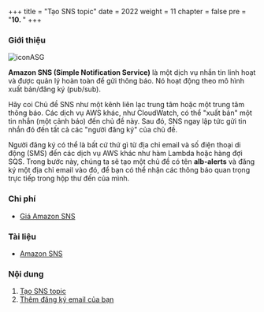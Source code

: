 
+++
title = "Tạo SNS topic"
date = 2022
weight = 11
chapter = false
pre = "<b>10. </b>"
+++
### Giới thiệu
![iconASG](/images/10-SNS/icon.png)

**Amazon SNS (Simple Notification Service)** là một dịch vụ nhắn tin linh hoạt và được quản lý hoàn toàn để gửi thông báo. Nó hoạt động theo mô hình xuất bản/đăng ký (pub/sub).

Hãy coi Chủ đề SNS như một kênh liên lạc trung tâm hoặc một trung tâm thông báo. Các dịch vụ AWS khác, như CloudWatch, có thể "xuất bản" một tin nhắn (một cảnh báo) đến chủ đề này. Sau đó, SNS ngay lập tức gửi tin nhắn đó đến tất cả các "người đăng ký" của chủ đề.

Người đăng ký có thể là bất cứ thứ gì từ địa chỉ email và số điện thoại di động (SMS) đến các dịch vụ AWS khác như hàm Lambda hoặc hàng đợi SQS. Trong bước này, chúng ta sẽ tạo một chủ đề có tên **alb-alerts** và đăng ký một địa chỉ email vào đó, để bạn có thể nhận các thông báo quan trọng trực tiếp trong hộp thư đến của mình.

### Chi phí
- [Giá Amazon SNS](https://aws.amazon.com/sns/pricing/)

### Tài liệu
- [Amazon SNS](https://docs.aws.amazon.com/sns/)
### Nội dung
1. [Tạo SNS topic](10-SNS/10.1-CreateSNSTopic)
2. [Thêm đăng ký email của bạn](10-SNS/10.2-AddEmail)
